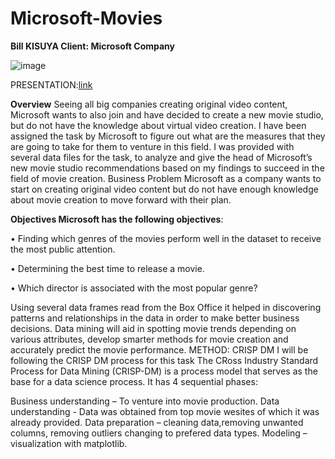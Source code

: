# Microsoft-Movies
**Bill KISUYA
Client: Microsoft Company**

![image](https://github.com/Musikari/Microsoft-Movies/assets/134009227/db5e6847-61bf-4183-9730-7b136204c9ba)


PRESENTATION:[link](https://docs.google.com/presentation/d/1d3wqDPG0AeIdfn1lX7dOdCAbXlkNNez8R6dayIa8veA/edit?usp=sharing)


**Overview**
Seeing all big companies creating original video content, Microsoft wants to also join and have decided to create a new movie studio, but do not have the knowledge about virtual video creation. I have been assigned the task by Microsoft to figure out what are the measures that they are going to take for them to venture in this field. I was provided with several data files for the task, to analyze and give the head of Microsoft’s new movie studio recommendations based on my findings to succeed in the field of movie creation. Business Problem Microsoft as a company wants to start on creating original video content but do not have enough knowledge about movie creation to move forward with their plan. 

**Objectives Microsoft has the following objectives**:


• Finding which genres of the movies perform well in the dataset to receive the most public attention. 

• Determining the best time to release a movie. 

• Which director is associated with the most popular genre? 


Using several data frames read from the Box Office it helped in discovering patterns and relationships in the data in order to make better business decisions. Data mining will aid in spotting movie trends depending on various attributes, develop smarter methods for movie creation and accurately predict the movie performance. METHOD: CRISP DM I will be following the CRISP DM process for this task The CRoss Industry Standard Process for Data Mining (CRISP-DM) is a process model that serves as the base for a data science process. It has 4 sequential phases:

Business understanding – To venture into movie production.
Data understanding - Data was obtained from top movie wesites of which it was already provided.
Data preparation – cleaning data,removing unwanted columns, removing outliers changing to prefered data types.
Modeling – visualization with matplotlib.
